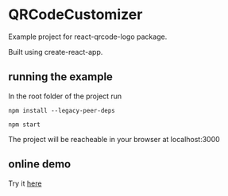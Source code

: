 # QRCodeCustomizer

Example project for react-qrcode-logo package.

Built using create-react-app.

## running the example

In the root folder of the project run

`npm install --legacy-peer-deps`

`npm start`

The project will be reacheable in your browser at localhost:3000

## online demo 

Try it [here](https://gcoro.github.io/QRCodeCustomizer/)
